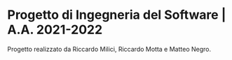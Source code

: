 # Progetto di Ingegneria del Software | A.A. 2021-2022

Progetto realizzato da Riccardo Milici, Riccardo Motta e Matteo Negro.